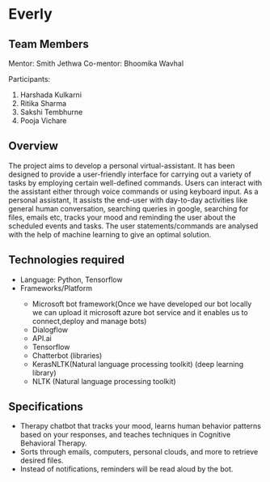# Everly

## Team Members
Mentor: Smith Jethwa
Co-mentor: Bhoomika Wavhal

Participants:
<ol> 
  <li> Harshada Kulkarni</li>
  <li> Ritika Sharma</li>
  <li> Sakshi Tembhurne </li>
  <li> Pooja Vichare </li>
</ol>

## Overview
The project aims to develop a personal virtual-assistant. It has been designed to provide a user-friendly interface for carrying out a variety of tasks by employing certain well-defined commands. Users can interact with the assistant either through voice commands or using keyboard input. As a personal assistant, It assists the end-user with day-to-day activities like general human conversation, searching queries in google, searching for files, emails etc, tracks your mood and reminding the user about the scheduled events and tasks. The user statements/commands are analysed with the help of machine learning to give an optimal solution. 

## Technologies required
<ul>
  <li> Language: Python, Tensorflow </li>
  <li> Frameworks/Platform </li>
  <ul> 
    <li> Microsoft bot framework(Once we have developed our bot locally we can upload it microsoft azure bot service and it enables us to connect,deploy and manage bots)<l/i>
    <li> Dialogflow </li>
    <li> API.ai </li>
    <li> Tensorflow</li>
    <li> Chatterbot (libraries)</li>
    <li> KerasNLTK(Natural language processing toolkit) (deep learning library) </li>
    <li> NLTK (Natural language processing toolkit)</li>
  </ul>
</ul>

## Specifications
<ul> 
  <li> Therapy chatbot that tracks your mood, learns human behavior patterns based on  your responses, and teaches techniques in Cognitive Behavioral Therapy.</li>
  <li> Sorts through emails, computers, personal clouds, and more to retrieve desired files.</li>
  <li> Instead of notifications, reminders will be read aloud by the bot.</li>
</ul>
